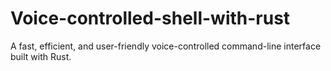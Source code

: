 # Voice-controlled-shell-with-rust
A fast, efficient, and user-friendly voice-controlled command-line interface built with Rust.
